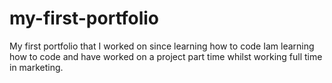 # my-first-portfolio
My first portfolio that I worked on since learning how to code
Iam learning how to code and have worked on a project part time whilst working full time in marketing.
